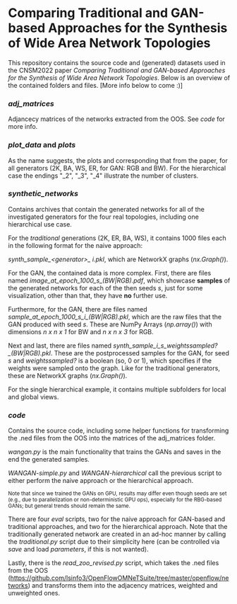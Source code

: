 # Comparing Traditional and GAN-based Approaches for the Synthesis of Wide Area Network Topologies

This repository contains the source code and (generated) datasets used in the CNSM2022 paper *Comparing Traditional and GAN-based Approaches for the Synthesis of Wide Area Network Topologies*. Below is an overview of the contained folders and files. [More info below to come :)]

### *adj_matrices*

Adjancecy matrices of the networks extracted from the OOS. See *code* for more info.

### *plot_data* and *plots*

As the name suggests, the plots and corresponding that from the paper, for all generators (2K, BA, WS, ER, for GAN: RGB and BW). For the hierarchical case the endings "_2", "_3", "_4" illustrate the number of clusters.

### *synthetic\_networks*

Contains archives that contain the generated networks for all of the investigated generators for the four real topologies, including one hierarchical use case.

For the *traditional* generations (2K, ER, BA, WS), it contains 1000 files each in the following format for the naive approach:

*synth\_sample_\<generator\>\_ i.pkl*, which are NetworkX graphs (*nx.Graph()*).

For the GAN, the contained data is more complex. First, there are files named *image\_at\_epoch\_1000_s_(BW|RGB).pdf*, which showcase **samples** of the generated networks for each of the then seeds *s*, just for some visualization, other than that, they have **no** further use.

Furthermore, for the GAN, there are files named *sample\_at\_epoch\_1000_s\_i_(BW|RGB).pkl*, which are the raw files that the GAN produced with seed *s*. These are NumPy Arrays (*np.array()*) with dimensions *n x n x 1* for BW and *n x n x 3* for RGB.

Next and last, there are files named *synth_sample\_i\_s\_weightssampled?\_(BW|RGB).pkl*. These are the postprocessed samples for the GAN, for seed *s* and *weightssampled?* is a boolean (so, 0 or 1), which specifies if the weights were sampled onto the graph. Like for the traditional generators, these are NetworkX graphs (*nx.Graph()*).

For the single hierarchical example, it contains multiple subfolders for local and global views.

### *code*

Contains the source code, including some helper functions for transforming the .ned files from the OOS into the matrices of the adj_matrices folder.

*wangan.py* is the main functionality that trains the GANs and saves in the end the generated samples.

*WANGAN-simple.py* and *WANGAN-hierarchical* call the previous script to either perform the naive approach or the hierarchical approach. 

<sup>Note that since we trained the GANs on GPU, results may differ even though seeds are set (e.g., due to parallelization or non-deterministic GPU ops), especially for the RBG-based GANs; but general trends should remain the same.</sup>

There are four *eval* scripts, two for the naive approach for GAN-based and traditional approaches, and two for the hierarchical approach. Note that the traditionally generated network are created in an ad-hoc manner by calling the *traditional.py* script due to their simplicity here (can be controlled via *save* and load *parameters*, if this is not wanted).

Lastly, there is the *read_zoo_revised.py* script, which takes the .ned files from the OOS (https://github.com/lsinfo3/OpenFlowOMNeTSuite/tree/master/openflow/networks) and transforms them into the adjacency matrices, weighted and unweighted ones.